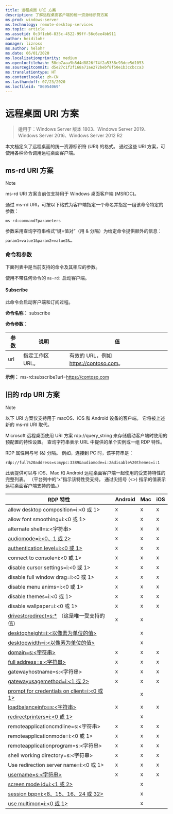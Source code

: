 ```yaml
---
title: 远程桌面 URI 方案
description: 了解远程桌面客户端的统一资源标识符方案
ms.prod: windows-server
ms.technology: remote-desktop-services
ms.topic: article
ms.assetid: 0c3f1eb6-835c-4522-99ff-56c6ee4bb911
author: heidilohr
manager: lizross
ms.author: helohr
ms.date: 06/01/2020
ms.localizationpriority: medium
ms.openlocfilehash: 50eb7aaa9b8d4d8826f74f2a5338c93dee5d1053
ms.sourcegitcommit: d5e27c1f2f168a71ae272bebf8f50e1b3ccbcca3
ms.translationtype: HT
ms.contentlocale: zh-CN
ms.lasthandoff: 07/23/2020
ms.locfileid: "86954069"
---
```

# <a name="remote-desktop-uri-scheme"></a>远程桌面 URI 方案

> 适用于：Windows Server 版本 1803、Windows Server 2019、Windows Server 2016、Windows Server 2012 R2

本文档定义了远程桌面的统一资源标识符 (URI) 的格式。 通过这些 URI 方案，可使用各种命令调用远程桌面客户端。

## <a name="ms-rd-uri-scheme"></a>ms-rd URI 方案

>[!NOTE]
> ms-rd URI 方案当前仅支持用于 Windows 桌面客户端 (MSRDC)。

通过 ms-rd URI，可按以下格式为客户端指定一个命名并指定一组该命令特定的参数：

```
ms-rd:command?parameters
```

参数采用查询字符串格式“键=值对”（用 & 分隔）为给定命令提供额外的信息：

```
param1=value1&param2=value2&…
```

### <a name="commands-and-parameters"></a>命令和参数

下面列表中是当前支持的命令及其相应的参数。

使用不带任何命令的 `ms-rd:` 启动客户端。

#### <a name="subscribe"></a>Subscribe

此命令会启动客户端和订阅过程。

**命令名称：** subscribe

**命令参数：**

| 参数 | 说明                  | 值 |
|-----------|------------------------------|--------|
| url       | 指定工作区 URL。 | 有效的 URL，例如 <https://contoso.com>。 |

**示例：** ms-rd:subscribe?url=https://contoso.com

## <a name="legacy-rdp-uri-scheme"></a>旧的 rdp URI 方案

>[!NOTE]
> 以下 URI 方案仅支持用于 macOS、iOS 和 Android 设备的客户端。 它将被上述新的 ms-rd URI 取代。

Microsoft 远程桌面使用 URI 方案 rdp://query_string 来存储启动客户端时使用的预配置的特性设置。 查询字符串表示 URL 中提供的单个实例或一组 RDP 特性。

RDP 属性用与号 (&) 分隔。 例如，连接到 PC 时，该字符串是：

```
rdp://full%20address=s:mypc:3389&audiomode=i:2&disable%20themes=i:1
```

此表提供可以与 iOS、Mac 和 Android 远程桌面客户端一起使用的受支持特性的完整列表。 （平台列中的“x”指示该特性受支持。 通过尖括号 (<>) 指示的值表示远程桌面客户端支持的值。）

| RDP 特性                                           | Android | Mac | iOS |
|---------------------------------------------------------|---------|-----|-----|
| allow desktop composition=i:&lt;0 或 1&gt;              | x       | x   | x   |
| allow font smoothing=i:<0 或 1&gt;                      | x       | x   | x   |
| alternate shell=s:&lt;字符串&gt;                        | x       | x   | x   |
| [audiomode=i:&lt;0、1 或 2&gt;](/previous-versions/windows/it-pro/windows-server-2008-r2-and-2008/ff393707(v=ws.10)) | x       | x   | x   |
| [authentication level=i:&lt;0 或 1&gt;](/previous-versions/windows/it-pro/windows-server-2008-r2-and-2008/ff393709(v=ws.10)) | x       | x   | x   |
| connect to console=i:&lt;0 或 1&gt;                     | x       | x   | x   |
| disable cursor settings=i:&lt;0 或 1&gt;                | x       | x   | x   |
| disable full window drag=i:&lt;0 或 1&gt;               | x       | x   | x   |
| disable menu anims=i:&lt;0 或 1&gt;                     | x       | x   | x   |
| disable themes=i:&lt;0 或 1&gt;                         | x       | x   | x   |
| disable wallpaper=i:&lt;0 或 1&gt;                      | x       | x   | x   |
| [drivestoredirect=s:*](/previous-versions/windows/it-pro/windows-server-2008-r2-and-2008/ff393728(v=ws.10)) （这是唯一受支持的值） | x       | x   |     |
| [desktopheight=i:&lt;以像素为单位的值&gt;](/previous-versions/windows/it-pro/windows-server-2008-r2-and-2008/ff393702(v=ws.10)) |         | x   |     |
| [desktopwidth=i:&lt;以像素为单位的值&gt;](/previous-versions/windows/it-pro/windows-server-2008-r2-and-2008/ff393697(v=ws.10))  |         | x   |     |
| [domain=s:&lt;字符串&gt;](/previous-versions/windows/it-pro/windows-server-2008-r2-and-2008/ff393673(v=ws.10))                 | x | x | x |
| [full address=s:&lt;字符串&gt;](/previous-versions/windows/it-pro/windows-server-2008-r2-and-2008/ff393661(v=ws.10))           | x | x | x |
| gatewayhostname=s:&lt;字符串&gt;                  | x | x | x |
| [gatewayusagemethod=i:&lt;1 或 2&gt;](/windows/win32/termserv/imsrdpclienttransportsettings-gatewayusagemethod)                | x | x | x |
| [prompt for credentials on client=i:&lt;0 或 1&gt;](/previous-versions/windows/it-pro/windows-server-2008-r2-and-2008/ff393660(v=ws.10)) |   | x |   |
| [loadbalanceinfo=s:&lt;字符串&gt;](/previous-versions/windows/it-pro/windows-server-2008-r2-and-2008/ff393684(v=ws.10))                  | x | x | x |
| [redirectprinters=i:&lt;0 或 1&gt;](/previous-versions/windows/it-pro/windows-server-2008-r2-and-2008/ff393671(v=ws.10))                 |   | x |   |
| remoteapplicationcmdline=s:&lt;字符串&gt;         | x | x | x |
| remoteapplicationmode=i:&lt;0 或 1&gt;            | x | x | x |
| remoteapplicationprogram=s:&lt;字符串&gt;         | x | x | x |
| shell working directory=s:&lt;字符串&gt;          | x | x | x |
| Use redirection server name=i:&lt;0 或 1&gt;      | x | x | x |
| [username=s:&lt;字符串&gt;](/previous-versions/windows/it-pro/windows-server-2008-r2-and-2008/ff393678(v=ws.10))                  | x | x | x |
| [screen mode id=i:&lt;1 或 2&gt;](/previous-versions/windows/it-pro/windows-server-2008-r2-and-2008/ff393692(v=ws.10))            |   | x |   |
| [session bpp=i:&lt;8、15、16、24 或 32&gt;](/previous-versions/windows/it-pro/windows-server-2008-r2-and-2008/ff393680(v=ws.10)) |   | x |   |
| [use multimon=i:&lt;0 或 1&gt;](/previous-versions/windows/it-pro/windows-server-2008-r2-and-2008/ff393695(v=ws.10))              |   | x |   |
